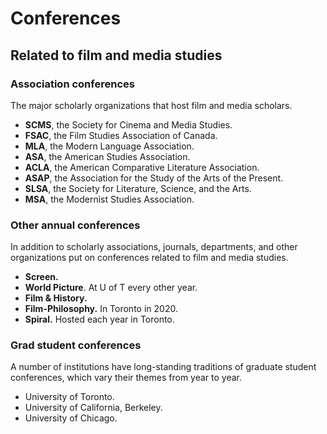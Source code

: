 # Conferences
## Related to film and media studies

### Association conferences
The major scholarly organizations that host film and media scholars.

* **SCMS**, the Society for Cinema and Media Studies.
* **FSAC**, the Film Studies Association of Canada.
* **MLA**, the Modern Language Association.
* **ASA**, the American Studies Association.
* **ACLA**, the American Comparative Literature Association.
* **ASAP**, the Association for the Study of the Arts of the Present.
* **SLSA**, the Society for Literature, Science, and the Arts.
* **MSA**, the Modernist Studies Association.

### Other annual conferences
In addition to scholarly associations, journals, departments, and other organizations put on conferences related to film and media studies.

* **Screen.**
* **World Picture**. At U of T every other year.
* **Film & History.**
* **Film-Philosophy.** In Toronto in 2020.
* **Spiral.** Hosted each year in Toronto.

### Grad student conferences
A number of institutions have long-standing traditions of graduate student conferences, which vary their themes from year to year.

* University of Toronto.
* University of California, Berkeley.
* University of Chicago.
